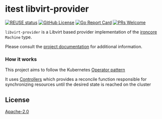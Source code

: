 # itest libvirt-provider

[![REUSE status](https://api.reuse.software/badge/github.com/ironcore-dev/libvirt-provider)](https://api.reuse.software/info/github.com/ironcore-dev/libvirt-provider)
[![GitHub License](https://img.shields.io/static/v1?label=License&message=Apache-2.0&color=blue)](LICENSE)
[![Go Report Card](https://goreportcard.com/badge/github.com/ironcore-dev/libvirt-provider)](https://goreportcard.com/report/github.com/ironcore-dev/libvirt-provider)
[![PRs Welcome](https://img.shields.io/badge/PRs-welcome-brightgreen.svg)](https://makeapullrequest.com)

`libvirt-provider` is a Libvirt based provider implementation of the [ironcore](https://github.com/ironcore-dev/ironcore) `Machine` type.

Please consult the [project documentation](https://ironcore-dev.github.io/libvirt-provider/) for additional information.

### How it works
This project aims to follow the Kubernetes [Operator pattern](https://kubernetes.io/docs/concepts/extend-kubernetes/operator/)

It uses [Controllers](https://kubernetes.io/docs/concepts/architecture/controller/)
which provides a reconcile function responsible for synchronizing resources until the desired state is reached on the cluster

## License

[Apache-2.0](LICENSE)
